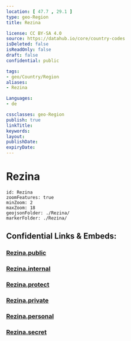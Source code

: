 ```yaml
---
location: [ 47.7 , 29.1 ] 
type: geo-Region
title: Rezina

license: CC BY-SA 4.0
source: https://datahub.io/core/country-codes
isDeleted: false
isReadOnly: false
draft: false
confidential: public

tags:
- geo/Country/Region
aliases:
- Rezina

Languages:
- de

cssclasses: geo-Region
publish: true
linkTitle: 
keywords: 
layout: 
publishDate: 
expiryDate: 
---
```


# Rezina

```leaflet
id: Rezina
zoomFeatures: true 
minZoom: 2 
maxZoom: 18
geojsonFolder: ./Rezina/
markerFolder: ./Rezina/
```


## Confidential Links & Embeds: 

### [Rezina.public](/_public/\Earth\Continent\Europe\Europe~East\Moldova\Districts~MoldovaRezina.public.md) 

### [Rezina.internal](/_internal/\Earth\Continent\Europe\Europe~East\Moldova\Districts~MoldovaRezina.internal.md) 

### [Rezina.protect](/_protect/\Earth\Continent\Europe\Europe~East\Moldova\Districts~MoldovaRezina.protect.md) 

### [Rezina.private](/_private/\Earth\Continent\Europe\Europe~East\Moldova\Districts~MoldovaRezina.private.md) 

### [Rezina.personal](/_personal/\Earth\Continent\Europe\Europe~East\Moldova\Districts~MoldovaRezina.personal.md) 

### [Rezina.secret](/_secret/\Earth\Continent\Europe\Europe~East\Moldova\Districts~MoldovaRezina.secret.md)

